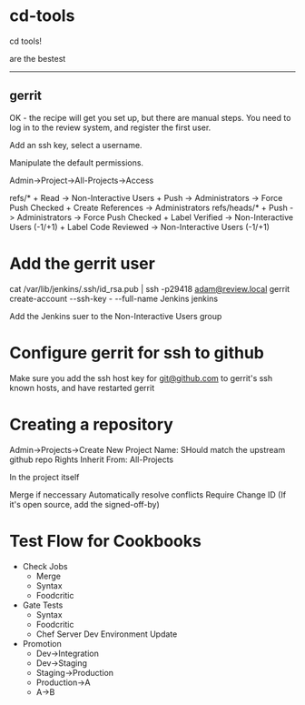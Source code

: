 cd-tools
========

cd tools!

are the bestest

------
gerrit
------

OK - the recipe will get you set up, but there are manual steps. You need to log in to the review system, and register the first user.

Add an ssh key, select a username.

Manipulate the default permissions.

Admin->Project->All-Projects->Access

  refs/*
    + Read -> Non-Interactive Users
    + Push -> Administrators -> Force Push Checked
    + Create References -> Administrators
  refs/heads/*
    + Push -> Administrators -> Force Push Checked
    + Label Verified -> Non-Interactive Users (-1/+1)
    + Label Code Reviewed -> Non-Interactive Users (-1/+1)

# Add the gerrit user

  cat /var/lib/jenkins/.ssh/id_rsa.pub | ssh -p29418 adam@review.local gerrit create-account --ssh-key - --full-name Jenkins jenkins

Add the Jenkins suer to the Non-Interactive Users group

# Configure gerrit for ssh to github

Make sure you add the ssh host key for git@github.com to gerrit's ssh known hosts, and have restarted gerrit

# Creating a repository

Admin->Projects->Create New Project
Name: SHould match the upstream github repo
Rights Inherit From: All-Projects

In the project itself

  Merge if neccessary
  Automatically resolve conflicts
  Require Change ID
  (If it's open source, add the signed-off-by)

# Test Flow for Cookbooks

- Check Jobs
  - Merge
  - Syntax
  - Foodcritic
- Gate Tests
  - Syntax
  - Foodcritic
  - Chef Server Dev Environment Update
- Promotion
  - Dev->Integration
  - Dev->Staging
  - Staging->Production
  - Production->A
  - A->B

